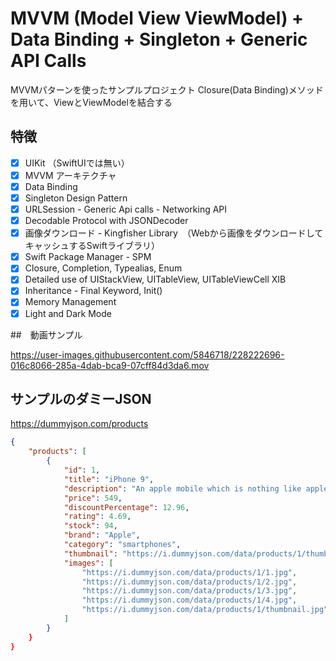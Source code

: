 # MVVM (Model View ViewModel) + Data Binding + Singleton + Generic API Calls

MVVMパターンを使ったサンプルプロジェクト
Closure(Data Binding)メソッドを用いて、ViewとViewModelを結合する

## 特徴

- [x] UIKit （SwiftUIでは無い）
- [x] MVVM アーキテクチャ
- [x] Data Binding
- [x] Singleton Design Pattern
- [x] URLSession - Generic Api calls - Networking API
- [x] Decodable Protocol with JSONDecoder
- [x] 画像ダウンロード - Kingfisher Library　（Webから画像をダウンロードしてキャッシュするSwiftライブラリ）
- [x] Swift Package Manager - SPM
- [x] Closure, Completion, Typealias, Enum
- [x] Detailed use of UIStackView, UITableView, UITableViewCell XIB
- [x] Inheritance - Final Keyword, Init()
- [x] Memory Management
- [x] Light and Dark Mode

##　動画サンプル

https://user-images.githubusercontent.com/5846718/228222696-016c8066-285a-4dab-bca9-07cff84d3da6.mov

## サンプルのダミーJSON

https://dummyjson.com/products

```json
{
    "products": [
        {
            "id": 1,
            "title": "iPhone 9",
            "description": "An apple mobile which is nothing like apple",
            "price": 549,
            "discountPercentage": 12.96,
            "rating": 4.69,
            "stock": 94,
            "brand": "Apple",
            "category": "smartphones",
            "thumbnail": "https://i.dummyjson.com/data/products/1/thumbnail.jpg",
            "images": [
                "https://i.dummyjson.com/data/products/1/1.jpg",
                "https://i.dummyjson.com/data/products/1/2.jpg",
                "https://i.dummyjson.com/data/products/1/3.jpg",
                "https://i.dummyjson.com/data/products/1/4.jpg",
                "https://i.dummyjson.com/data/products/1/thumbnail.jpg"
            ]
        }
    }
}
```

